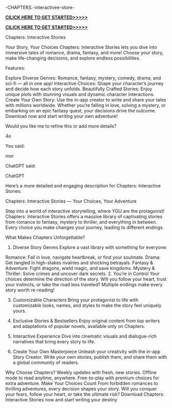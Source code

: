  -CHAPTERS.-interactivee-store-

**[CILICK HERE TO GET STARTED>>>>>](https://cutt.ly/VeZfBosO)**

**[CILICK HERE TO GET STARTED>>>>>](https://cutt.ly/VeZfBosO)**

Chapters: Interactive Stories

Your Story, Your Choices
Chapters: Interactive Stories lets you dive into immersive tales of romance, drama, fantasy, and more! Choose your story, make life-changing decisions, and explore endless possibilities.

Features:

Explore Diverse Genres: Romance, fantasy, mystery, comedy, drama, and sci-fi — all in one app!
Interactive Choices: Shape your character’s journey and decide how each story unfolds.
Beautifully Crafted Stories: Enjoy unique plots with stunning visuals and dynamic character interactions.
Create Your Own Story: Use the in-app creator to write and share your tales with millions worldwide.
Whether you’re falling in love, solving a mystery, or embarking on an epic fantasy quest, your decisions drive the outcome. Download now and start writing your own adventure!

Would you like me to refine this or add more details?

4o

You said:

mor

ChatGPT said:

ChatGPT

Here’s a more detailed and engaging description for Chapters: Interactive Stories:

Chapters: Interactive Stories — Your Choices, Your Adventure

Step into a world of interactive storytelling, where YOU are the protagonist! Chapters: Interactive Stories offers a massive library of captivating stories from romance to fantasy, mystery to thriller, and everything in between. Every choice you make changes your journey, leading to different endings.

What Makes Chapters Unforgettable?
1. Diverse Story Genres
Explore a vast library with something for everyone:

Romance: Fall in love, navigate heartbreak, or find your soulmate.
Drama: Get tangled in high-stakes rivalries and shocking betrayals.
Fantasy & Adventure: Fight dragons, wield magic, and save kingdoms.
Mystery & Thriller: Solve crimes and uncover dark secrets.
2. You’re in Control
Your choices determine the direction of the story. Will you follow your heart, trust your instincts, or take the road less traveled? Multiple endings make every story worth re-reading!

3. Customizable Characters
Bring your protagonist to life with customizable looks, names, and styles to make the story feel uniquely yours.

4. Exclusive Stories & Bestsellers
Enjoy original content from top writers and adaptations of popular novels, available only on Chapters.

5. Interactive Experience
Dive into cinematic visuals and dialogue-rich narratives that bring every story to life.

6. Create Your Own Masterpiece
Unleash your creativity with the in-app Story Creator. Write your own stories, publish them, and share them with a global community of readers.

Why Choose Chapters?
Weekly updates with fresh, new stories.
Offline mode to read anytime, anywhere.
Free-to-play with premium choices for extra adventure.
Make Your Choices Count
From forbidden romances to thrilling adventures, every decision shapes your story. Will you conquer your fears, follow your heart, or take the ultimate risk? Download Chapters: Interactive Stories now and start writing your destiny





